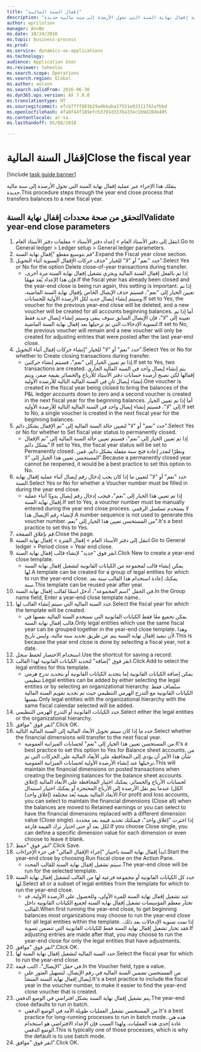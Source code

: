 ```yaml
--- 
title: "إقفال السنة المالية"
description: "ينقلك هذا الإجراء عبر عملية إقفال نهاية السنة التي تحول الأرصدة إلى سنة مالية جديدة."
author: aprilolson
manager: AnnBe
ms.date: 10/24/2016
ms.topic: business-process
ms.prod: 
ms.service: dynamics-ax-applications
ms.technology: 
audience: Application User
ms.reviewer: twheeloc
ms.search.scope: Operations
ms.search.region: Global
ms.author: aolson
ms.search.validFrom: 2016-06-30
ms.dyn365.ops.version: AX 7.0.0
ms.translationtype: HT
ms.sourcegitcommit: efcb77ff883b29a4bbaba27551e02311742afbbd
ms.openlocfilehash: 4fa8f44f189efcb3791d337ba33ec1b9d28de405
ms.contentlocale: ar-sa
ms.lasthandoff: 05/08/2018

---
```

# <a name="close-the-fiscal-year"></a><span data-ttu-id="947bb-103">إقفال السنة المالية</span><span class="sxs-lookup"><span data-stu-id="947bb-103">Close the fiscal year</span></span>

[!include [task guide banner](../../includes/task-guide-banner.md)]

<span data-ttu-id="947bb-104">ينقلك هذا الإجراء عبر عملية إقفال نهاية السنة التي تحول الأرصدة إلى سنة مالية جديدة.</span><span class="sxs-lookup"><span data-stu-id="947bb-104">This procedure steps through the year end close process that transfers balances to a new fiscal year.</span></span>


## <a name="validate-year-end-close-parameters"></a><span data-ttu-id="947bb-105">التحقق من صحة محددات إقفال نهاية السنة</span><span class="sxs-lookup"><span data-stu-id="947bb-105">Validate year-end close parameters</span></span>
1. <span data-ttu-id="947bb-106">انتقل إلى دفتر الأستاذ العام > إعداد دفتر الأستاذ‬ > معلمات دفتر الأستاذ العام.</span><span class="sxs-lookup"><span data-stu-id="947bb-106">Go to General ledger > Ledger setup > General ledger parameters.</span></span>
2. <span data-ttu-id="947bb-107">قم بتوسيع مقطع "إقفال نهاية السنة".</span><span class="sxs-lookup"><span data-stu-id="947bb-107">Expand the Fiscal year close section.</span></span>
3. <span data-ttu-id="947bb-108">حدد "نعم" أو "لا" للخيار "حذف حركات الإقفال السنوية أثناء التحويل‬".</span><span class="sxs-lookup"><span data-stu-id="947bb-108">Select Yes or No for the option Delete close-of-year transactions during transfer.</span></span>
    * <span data-ttu-id="947bb-109">إذا تم بالفعل إقفال السنة المالية ويجري تشغيل إقفال نهاية السنة مرة أخرى، فإن هذا الإعداد يُعد مهمًا.</span><span class="sxs-lookup"><span data-stu-id="947bb-109">If the fiscal year has already been closed and the year-end close is being run again, this setting is important.</span></span> <span data-ttu-id="947bb-110">إذا تم تعيين الخيار إلى "نعم"، فسيتم حذف الإيصال الخاص بإقفال نهاية السنة الماضية، وسيتم إنشاء إيصال جديد لكل الأرصدة الأولية للحسابات.</span><span class="sxs-lookup"><span data-stu-id="947bb-110">If set to Yes, the voucher for the previous year-end close will be deleted, and a new voucher will be created for all accounts beginning balances.</span></span> <span data-ttu-id="947bb-111">أما إذا تم تعيينه إلى "لا"، فإن الإيصال السابق سوف يبقى وسيتم إنشاء إيصال جديد فقط لتسوية الإدخالات التي تم ترحيلها بعد إقفال نهاية السنة الماضية.</span><span class="sxs-lookup"><span data-stu-id="947bb-111">If set to No, the previous voucher will remain and a new voucher will only be created for adjusting entries that were posted after the last year-end close.</span></span>  
4. <span data-ttu-id="947bb-112">حدد "نعم" أو "لا" للخيار "إنشاء حركات إقفال أثناء التحويل‬‬".</span><span class="sxs-lookup"><span data-stu-id="947bb-112">Select Yes or No for whether to Create closing transactions during transfer.</span></span>
    * <span data-ttu-id="947bb-113">إذا تم تعيين الخيار إلى "نعم"، فسيتم إنشاء حركتين.</span><span class="sxs-lookup"><span data-stu-id="947bb-113">If set to Yes, two transactions are created.</span></span> <span data-ttu-id="947bb-114">يتم إنشاء إيصال واحد في السنة المالية الجاري إقفالها لكي تصبح أرصدة حسابات دفتر الأستاذ للأرباح والخسائر بقيمة صفر، ويتم إنشاء إيصال ثانٍ في السنة المالية التالية للأرصدة الأولية.</span><span class="sxs-lookup"><span data-stu-id="947bb-114">One voucher is created in the fiscal year being closed to bring the balances of the P&L ledger accounts down to zero and a second voucher is created in the next fiscal year for the beginning balances.</span></span> <span data-ttu-id="947bb-115">أما إذا تم تعيين الخيار إلى "لا"، فسيتم إنشاء إيصال واحد في السنة المالية التالية للأرصدة الأولية.</span><span class="sxs-lookup"><span data-stu-id="947bb-115">If set to No, a single voucher is created in the next fiscal year for the beginning balances.</span></span>  
5. <span data-ttu-id="947bb-116">حدد "نعم" أو "لا" لتعيين حالة السنة المالية إلى "تم الإقفال بشكل دائم‬".</span><span class="sxs-lookup"><span data-stu-id="947bb-116">Select Yes or No for whether to Set fiscal year status to permanently closed.</span></span>
    * <span data-ttu-id="947bb-117">إذا تم تعيين الخيار إلى "نعم"، فسيتم تعيين حالة السنة المالية إلى "تم الإقفال بشكل دائم‬".</span><span class="sxs-lookup"><span data-stu-id="947bb-117">If set to Yes, the fiscal year status will be set to Permanently closed.</span></span>  <span data-ttu-id="947bb-118">ونظرًا لتعذر إعادة فتح سنة مقفلة بشكل دائم، فمن المستحسن تعيين هذا الخيار إلى "لا".</span><span class="sxs-lookup"><span data-stu-id="947bb-118">Because a permanently closed year cannot be reopened, it would be a best practice to set this option to No.</span></span>  
6. <span data-ttu-id="947bb-119">حدد "نعم" أو "لا" لتعيين ما إذا كان يجب إدخال رقم إيصال أثناء عملية إقفال نهاية السنة.</span><span class="sxs-lookup"><span data-stu-id="947bb-119">Select Yes or No for whether a Voucher number must be filled in during the year end close.</span></span>
    * <span data-ttu-id="947bb-120">إذا تم تعيين هذا الخيار إلى "نعم"، فيجب إدخال رقم إيصال يدويًا أثناء عملية إقفال نهاية السنة.</span><span class="sxs-lookup"><span data-stu-id="947bb-120">If set to Yes, a voucher number must be manually entered during the year end close process.</span></span> <span data-ttu-id="947bb-121">لا يستخدم تسلسل الرقمي لإنشاء رقم الإيصال هذا.</span><span class="sxs-lookup"><span data-stu-id="947bb-121">A number sequence is not used to generate this voucher number.</span></span> <span data-ttu-id="947bb-122">من المستحسن تعيين هذا الخيار إلى "نعم".</span><span class="sxs-lookup"><span data-stu-id="947bb-122">It's a best practice to set this to Yes.</span></span>  
7. <span data-ttu-id="947bb-123">قم بإغلاق الصفحة.</span><span class="sxs-lookup"><span data-stu-id="947bb-123">Close the page.</span></span>
8. <span data-ttu-id="947bb-124">انتقل إلى دفتر الأستاذ العام > إقفال الفترة > إقفال نهاية السنة.</span><span class="sxs-lookup"><span data-stu-id="947bb-124">Go to General ledger > Period close > Year end close.</span></span>
9. <span data-ttu-id="947bb-125">انقر فوق "جديد" لإنشاء قالب إقفال نهاية السنة.</span><span class="sxs-lookup"><span data-stu-id="947bb-125">Click New to create a year-end close template.</span></span>
    * <span data-ttu-id="947bb-126">يمكن إنشاء قالب لمجموعة من الكيانات القانونية لتشغيل إقفال نهاية السنة لها.</span><span class="sxs-lookup"><span data-stu-id="947bb-126">A template can be created for a group of legal entities for which to run the year-end close.</span></span> <span data-ttu-id="947bb-127">يمكنك إعادة استخدام هذا القالب سنة بعد سنة.</span><span class="sxs-lookup"><span data-stu-id="947bb-127">This template can be reused year after year.</span></span>  
10. <span data-ttu-id="947bb-128">في الحقل "اسم المجموعة"، أدخل اسمًا لقالب إقفال نهاية السنة.</span><span class="sxs-lookup"><span data-stu-id="947bb-128">In the Group name field, Enter a year-end close template name..</span></span>
11. <span data-ttu-id="947bb-129">حدد السنة المالية التي سيتم إنشاء القالب لها.</span><span class="sxs-lookup"><span data-stu-id="947bb-129">Select the fiscal year for which the template will be created.</span></span>
    * <span data-ttu-id="947bb-130">يمكن تجميع معًا فقط الكيانات القانونية التي تستخدم السنة المالية نفسها في قالب إقفال نهاية السنة.</span><span class="sxs-lookup"><span data-stu-id="947bb-130">Only legal entities which use the same fiscal year can be grouped together in the year-end close template.</span></span> <span data-ttu-id="947bb-131">وهذا لأن تنفيذ إقفال نهاية السنة يتم عن طريق تحديد سنة مالية، وليس تاريخ.</span><span class="sxs-lookup"><span data-stu-id="947bb-131">This is because the year end close is done by selecting a fiscal year, not a date.</span></span>  
12. <span data-ttu-id="947bb-132">استخدام الاختصار لحفظ سجل.</span><span class="sxs-lookup"><span data-stu-id="947bb-132">Use the shortcut for saving a record.</span></span>
13. <span data-ttu-id="947bb-133">انقر فوق "إضافة" لتحديد الكيانات القانونية لهذا القالب.</span><span class="sxs-lookup"><span data-stu-id="947bb-133">Click Add to select the legal entities for this template.</span></span>
    * <span data-ttu-id="947bb-134">يمكن إضافة الكيانات القانونية إما بتحديد الكيانات القانونية أو بتحديد تدرج هرمي تنظيمي.</span><span class="sxs-lookup"><span data-stu-id="947bb-134">Legal entities can be added by either selecting the legal entities or by selecting an organizational hierarchy.</span></span>  <span data-ttu-id="947bb-135">ستُضاف فقط الكيانات القانونية مع التدرج الهرمي التنظيمي حيث تم تحديد تقويم السنة المالية نفسها.</span><span class="sxs-lookup"><span data-stu-id="947bb-135">Only legal entities with the organizational hierarchy with the same fiscal calendar selected will be added.</span></span>  
14. <span data-ttu-id="947bb-136">حدد الكيانات القانونية أو التدرج الهرمي التنظيمي.</span><span class="sxs-lookup"><span data-stu-id="947bb-136">Select either the legal entities or the organizational hierarchy.</span></span>
15. <span data-ttu-id="947bb-137">انقر فوق "موافق".</span><span class="sxs-lookup"><span data-stu-id="947bb-137">Click OK.</span></span>
16. <span data-ttu-id="947bb-138">حدد ما إذا كان سيتم تحويل الأبعاد المالية إلى السنة المالية التالية.</span><span class="sxs-lookup"><span data-stu-id="947bb-138">Select whether the financial dimensions will transfer to the next fiscal year.</span></span>
    * <span data-ttu-id="947bb-139">من المستحسن تعيين هذا الخيار إلى "نعم" لحسابات الميزانية العمومية.</span><span class="sxs-lookup"><span data-stu-id="947bb-139">It's a best practice to set this option to Yes for Balance sheet accounts.</span></span>  <span data-ttu-id="947bb-140">من شأن هذا الأمر أن يؤدي إلى المحافظة على الأبعاد المالية على الحركات التي تم ترحيلها عند إنشاء الأرصدة الأولية لحسابات الميزانية العمومية.</span><span class="sxs-lookup"><span data-stu-id="947bb-140">This will maintain the financial dimensions on posted transactions when creating the beginning balances for the balance sheet accounts.</span></span>  <span data-ttu-id="947bb-141">لحسابات الأرباح والخسائر، يمكنك اختيار المحافظة على الأبعاد المالية (‏‫إغلاق الكل‬) عندما يتم نقل الأرصدة إلى الأرباح المحتجزة‬ أو يمكنك اختيار استبدال الأبعاد المالية بقيمة بُعد مختلفة (إغلاق واحد‬).</span><span class="sxs-lookup"><span data-stu-id="947bb-141">For profit and loss accounts, you can select to maintain the financial dimensions (Close all) when the balances are moved to Retained earnings or you can select to have the financial dimensions replaced with a different dimension value (Close single).</span></span> <span data-ttu-id="947bb-142">إذا اخترت "إغلاق واحد"، فيمكنك تحديد قيمة بعد محددة لكل بعد أو حتى اختيار ترك القيمة فارغة.</span><span class="sxs-lookup"><span data-stu-id="947bb-142">If you choose Close single, you can define a specific dimension value for each dimension or even choose to leave it blank.</span></span>  
17. <span data-ttu-id="947bb-143">انقر فوق "حفظ".</span><span class="sxs-lookup"><span data-stu-id="947bb-143">Click Save.</span></span>
18. <span data-ttu-id="947bb-144">ابدأ إقفال نهاية السنة باختيار "‏‫إجراء الإقفال المالي‬" في جزء الإجراءات.</span><span class="sxs-lookup"><span data-stu-id="947bb-144">Start the year-end close by choosing Run fiscal close on the Action Pane.</span></span>
    * <span data-ttu-id="947bb-145">سيتم تشغيل إقفال نهاية السنة للقالب المحدد.</span><span class="sxs-lookup"><span data-stu-id="947bb-145">The year-end close will be run for the selected template.</span></span>  
19. <span data-ttu-id="947bb-146">حدد كل الكيانات القانونية أو مجموعة فرعية لها من القالب لتشغيل إقفال نهاية السنة لها.</span><span class="sxs-lookup"><span data-stu-id="947bb-146">Select all or a subset of legal entities from the template for which to run the year-end close.</span></span>
    * <span data-ttu-id="947bb-147">عند تشغيل إقفال نهاية السنة للمرة الأولى، وللحصول على الأرصدة الأولية، قد تختار معظم المؤسسات تشغيل إقفال نهاية السنة لجميع الكيانات القانونية داخل القالب.</span><span class="sxs-lookup"><span data-stu-id="947bb-147">When first running the year-end close, to get beginning balances most organizations may choose to run the year-end close for all legal entities within the template.</span></span> <span data-ttu-id="947bb-148">إذا تمت تسوية الإدخالات بعد ذلك، فقد تختار تشغيل إقفال نهاية السنة فقط للكيانات القانونية التي تتضمن تسوية.</span><span class="sxs-lookup"><span data-stu-id="947bb-148">If adjusting entries are made after that, you may choose to run the year-end close for only the legal entities that have adjustments.</span></span>  
20. <span data-ttu-id="947bb-149">انقر فوق "موافق".</span><span class="sxs-lookup"><span data-stu-id="947bb-149">Click OK.</span></span>
21. <span data-ttu-id="947bb-150">حدد السنة المالية لتشغيل إقفال نهاية السنة لها.</span><span class="sxs-lookup"><span data-stu-id="947bb-150">Select the fiscal year for which to run the year-end close.</span></span>
22. <span data-ttu-id="947bb-151">في حقل "الإيصال"، اكتب قيمة.</span><span class="sxs-lookup"><span data-stu-id="947bb-151">In the Voucher field, type a value.</span></span>
    * <span data-ttu-id="947bb-152">من المستحسن تضمين السنة المالية في رقم الإيصال، لتسهيل العثور على إيصال إقفال نهاية السنة المنشأ.</span><span class="sxs-lookup"><span data-stu-id="947bb-152">It's a best practice to include the fiscal year in the voucher number, to make it easier to find the year-end close voucher that is created.</span></span>  
23. <span data-ttu-id="947bb-153">يتم تشغيل إقفال نهاية السنة بشكل افتراضي في الوضع الدفعي.</span><span class="sxs-lookup"><span data-stu-id="947bb-153">The year-end close defaults to run in batch.</span></span>
    * <span data-ttu-id="947bb-154">من المستحسن تشغيل العمليات طويلة الأمد في الوضع الدفعي.</span><span class="sxs-lookup"><span data-stu-id="947bb-154">It's a best practice for long-running processes to run in batch mode.</span></span> <span data-ttu-id="947bb-155">هذه هي عادة إحدى هذه العمليات، ولهذا السبب فإن الإعداد الافتراضي هو استخدام الوضع الدفعي.</span><span class="sxs-lookup"><span data-stu-id="947bb-155">This is typically one of those processes, which is why the default is to use batch mode.</span></span>  
24. <span data-ttu-id="947bb-156">انقر فوق "موافق".</span><span class="sxs-lookup"><span data-stu-id="947bb-156">Click OK.</span></span>


